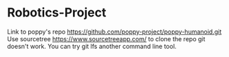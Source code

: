 # Robotics-Project

Link to poppy's repo https://github.com/poppy-project/poppy-humanoid.git
Use sourcetree https://www.sourcetreeapp.com/ to clone the repo git doesn't work. You can try git lfs another command line tool.
